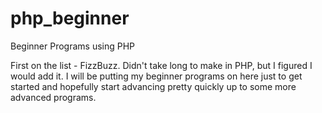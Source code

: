 # php_beginner
Beginner Programs using PHP 


First on the list - FizzBuzz. Didn't take long to make in PHP, but I figured I would add it. I will be putting my beginner programs on here just to get started and hopefully start advancing pretty quickly up to some more advanced programs. 
